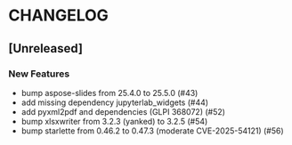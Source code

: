 # CHANGELOG

## [Unreleased]

### New Features

- bump aspose-slides from 25.4.0 to 25.5.0 (#43)
- add missing dependency jupyterlab_widgets (#44)
- add pyxml2pdf and dependencies (GLPI 368072) (#52)
- bump xlsxwriter from 3.2.3 (yanked) to 3.2.5 (#54)
- bump starlette from 0.46.2 to 0.47.3 (moderate CVE-2025-54121) (#56)


